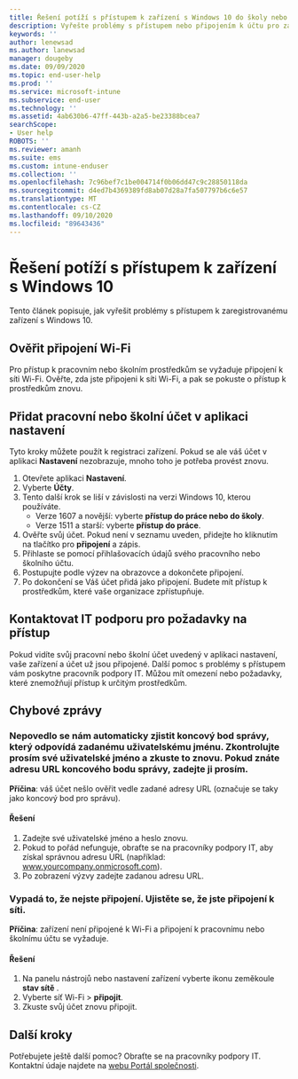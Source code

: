 ```yaml
---
title: Řešení potíží s přístupem k zařízení s Windows 10 do školy nebo práce | Microsoft Intune
description: Vyřešte problémy s přístupem nebo připojením k účtu pro zaregistrovaná zařízení s Windows 10.
keywords: ''
author: lenewsad
ms.author: lanewsad
manager: dougeby
ms.date: 09/09/2020
ms.topic: end-user-help
ms.prod: ''
ms.service: microsoft-intune
ms.subservice: end-user
ms.technology: ''
ms.assetid: 4ab630b6-47ff-443b-a2a5-be23388bcea7
searchScope:
- User help
ROBOTS: ''
ms.reviewer: amanh
ms.suite: ems
ms.custom: intune-enduser
ms.collection: ''
ms.openlocfilehash: 7c96bef7c1be004714f0b06dd47c9c28850118da
ms.sourcegitcommit: d4ed7b4369389fd8ab07d28a7fa507797b6c6e57
ms.translationtype: MT
ms.contentlocale: cs-CZ
ms.lasthandoff: 09/10/2020
ms.locfileid: "89643436"
---
```

# <a name="troubleshoot-windows-10-device-access"></a>Řešení potíží s přístupem k zařízení s Windows 10
Tento článek popisuje, jak vyřešit problémy s přístupem k zaregistrovanému zařízení s Windows 10. 

## <a name="check-wi-fi-connection"></a>Ověřit připojení Wi-Fi  

Pro přístup k pracovním nebo školním prostředkům se vyžaduje připojení k síti Wi-Fi. Ověřte, zda jste připojeni k síti Wi-Fi, a pak se pokuste o přístup k prostředkům znovu.  

## <a name="add-work-or-school-account-in-settings-app"></a>Přidat pracovní nebo školní účet v aplikaci nastavení  
Tyto kroky můžete použít k registraci zařízení. Pokud se ale váš účet v aplikaci **Nastavení** nezobrazuje, mnoho toho je potřeba provést znovu.  

1. Otevřete aplikaci **Nastavení**. 
2. Vyberte **Účty**.
3. Tento další krok se liší v závislosti na verzi Windows 10, kterou používáte. 
    * Verze 1607 a novější: vyberte **přístup do práce nebo do školy**.
    * Verze 1511 a starší: vyberte **přístup do práce**.  
4. Ověřte svůj účet. Pokud není v seznamu uveden, přidejte ho kliknutím na tlačítko pro **připojení** a zápis. 
5. Přihlaste se pomocí přihlašovacích údajů svého pracovního nebo školního účtu. 
6. Postupujte podle výzev na obrazovce a dokončete připojení.  
7. Po dokončení se Váš účet přidá jako připojení. Budete mít přístup k prostředkům, které vaše organizace zpřístupňuje.   

## <a name="contact-it-support-for-access-requirements"></a>Kontaktovat IT podporu pro požadavky na přístup  
Pokud vidíte svůj pracovní nebo školní účet uvedený v aplikaci nastavení, vaše zařízení a účet už jsou připojené. Další pomoc s problémy s přístupem vám poskytne pracovník podpory IT. Můžou mít omezení nebo požadavky, které znemožňují přístup k určitým prostředkům.  

## <a name="error-messages"></a>Chybové zprávy  

### <a name="we-couldnt-auto-discover-a-management-endpoint-matching-the-username-entered-please-check-your-username-and-try-again-if-you-know-the-url-to-your-management-endpoint-please-enter-it"></a>Nepovedlo se nám automaticky zjistit koncový bod správy, který odpovídá zadanému uživatelskému jménu. Zkontrolujte prosím své uživatelské jméno a zkuste to znovu. Pokud znáte adresu URL koncového bodu správy, zadejte ji prosím.

**Příčina**: váš účet nešlo ověřit vedle zadané adresy URL (označuje se taky jako koncový bod pro správu).  

#### <a name="resolution"></a>Řešení
1. Zadejte své uživatelské jméno a heslo znovu. 
2. Pokud to pořád nefunguje, obraťte se na pracovníky podpory IT, aby získal správnou adresu URL (například: www.yourcompany.onmicrosoft.com). 
3. Po zobrazení výzvy zadejte zadanou adresu URL. 

### <a name="it-looks-like-youre-not-connected-make-sure-youre-connected-to-the-network"></a>Vypadá to, že nejste připojení. Ujistěte se, že jste připojení k síti.

**Příčina**: zařízení není připojené k Wi-Fi a připojení k pracovnímu nebo školnímu účtu se vyžaduje.     

#### <a name="resolution"></a>Řešení
1. Na panelu nástrojů nebo nastavení zařízení vyberte ikonu zeměkoule **stav sítě** .
2. Vyberte síť Wi-Fi > **připojit**.  
3. Zkuste svůj účet znovu připojit.  


## <a name="next-steps"></a>Další kroky  

Potřebujete ještě další pomoc? Obraťte se na pracovníky podpory IT. Kontaktní údaje najdete na [webu Portál společnosti](https://go.microsoft.com/fwlink/?linkid=2010980).
